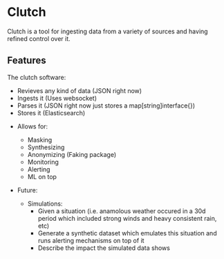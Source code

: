# Clutch

Clutch is a tool for ingesting data from a variety of sources and having refined control over it.

## Features

The clutch software:
- Revieves any kind of data (JSON right now)
- Ingests it (Uses websocket)
- Parses it (JSON right now just stores a map[string]interface{})
- Stores it (Elasticsearch)
<!-- - Correlates it -->
<!-- - Visualizes it -->
- Allows for:
    - Masking
    - Synthesizing
    - Anonymizing (Faking package)
    - Monitoring
    - Alerting
    - ML on top

- Future:
    - Simulations:
        - Given a situation (i.e. anamolous weather occured in a 30d period which included strong winds and heavy consistent rain, etc)
        - Generate a synthetic dataset which emulates this situation and runs alerting mechanisms on top of it
        - Describe the impact the simulated data shows